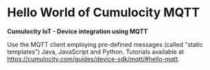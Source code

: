 # Hello World of Cumulocity MQTT

**Cumulocity IoT - Device integration using MQTT**

Use the MQTT client employing pre-defined messages (called "static templates") Java, JavaScript and Python. Tutorials available at https://cumulocity.com/guides/device-sdk/mqtt/#hello-mqtt. 
